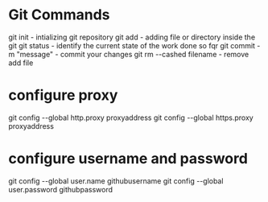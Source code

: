 Git Commands
============

git init - intializing git repository
git add - adding file or directory inside the git
git status - identify the current state of the work done so fqr
git commit -m "message" - commit your changes 
git rm --cashed filename - remove add file

configure proxy
===============
git config --global http.proxy proxyaddress
git config --global https.proxy proxyaddress

configure username and password
===============================
git config --global user.name githubusername
git config --global user.password githubpassword